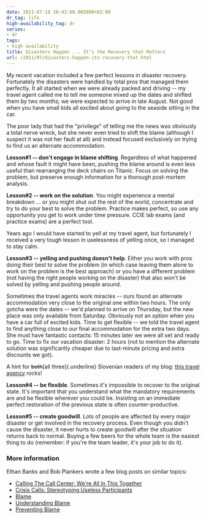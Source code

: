 ```yaml
---
date: 2011-07-18 10:43:00.002000+02:00
dr_tag: life
high-availability_tag: dr
series:
- dr
tags:
- high availability
title: Disasters Happen ... It’s the Recovery that Matters
url: /2011/07/disasters-happen-its-recovery-that.html
---
```

My recent vacation included a few perfect lessons in disaster recovery. Fortunately the disasters were handled by total pros that managed them perfectly. It all started when we were already packed and driving -- my travel agent called me to tell me someone mixed up the dates and shifted them by two months; we were expected to arrive in late August. Not good when you have small kids all excited about going to the seaside sitting in the car.
<!--more-->
The poor lady that had the "privilege" of telling me the news was obviously a total nerve wreck, but she never even tried to shift the blame (although I suspect it was not her fault at all) and instead focused exclusively on trying to find us an alternate accommodation.

**Lesson#1 -- don't engage in blame shifting**. Regardless of what happened and whose fault it might have been, pushing the blame around is even less useful than rearranging the deck chairs on Titanic. Focus on solving the problem, but preserve enough information for a thorough post-mortem analysis.

**Lesson#2 -- work on the solution**. You might experience a mental breakdown \... or you might shut out the rest of the world, concentrate and try to do your best to solve the problem. Practice makes perfect, so use any opportunity you get to work under time pressure. CCIE lab exams (and practice exams) are a perfect tool.

Years ago I would have started to yell at my travel agent, but fortunately I received a very tough lesson in uselessness of yelling once, so I managed to stay calm.

**Lesson#3 -- yelling and pushing doesn't help**. Either you work with pros doing their best to solve the problem (in which case leaving them alone to work on the problem is the best approach) or you have a different problem (not having the right people working on the disaster) that also won't be solved by yelling and pushing people around.

Sometimes the travel agents work miracles -- ours found an alternate accommodation very close to the original one within two hours. The only gotcha were the dates -- we'd planned to arrive on Thursday, but the new place was only available from Saturday. Obviously not an option when you have a car full of excited kids. Time to get flexible -- we told the travel agent to find anything close to our final accommodation for the extra two days. She must have fantastic contacts: 15 minutes later we were all set and ready to go. Time to fix our vacation disaster: 2 hours (not to mention the alternate solution was significantly cheaper due to last-minute pricing and extra discounts we got).

A hint for ~~both~~[all three]{.underline} Slovenian readers of my blog: [this travel agency](http://www.mokai.si/) rocks!

**Lesson#4 -- be flexible**. Sometimes it's impossible to recover to the original state. It's important that you understand what the mandatory requirements are and be flexible wherever you could be. Insisting on an immediate perfect restoration of the previous state is often counter-productive.

**Lesson#5 -- create goodwill**. Lots of people are affected by every major disaster or get involved in the recovery process. Even though you didn't cause the disaster, it never hurts to create goodwill after the situation returns back to normal. Buying a few beers for the whole team is the easiest thing to do (remember: if you're the team leader, it's your job to do it).

### More information

Ethan Banks and Bob Plankers wrote a few blog posts on similar topics:

-   [Calling The Call Center: We're All In This Together](http://packetpushers.net/were-all-in-this-together/)
-   [Crisis Calls: Stereotyping Useless Participants](http://packetpushers.net/crisis-calls-stereotyping-useless-participants/)
-   [Blame](http://lonesysadmin.net/2011/02/08/blame/)
-   [Understanding Blame](http://lonesysadmin.net/2011/02/11/understanding-blame/)
-   [Preventing Blame](http://lonesysadmin.net/2011/02/15/preventing-blame/)
